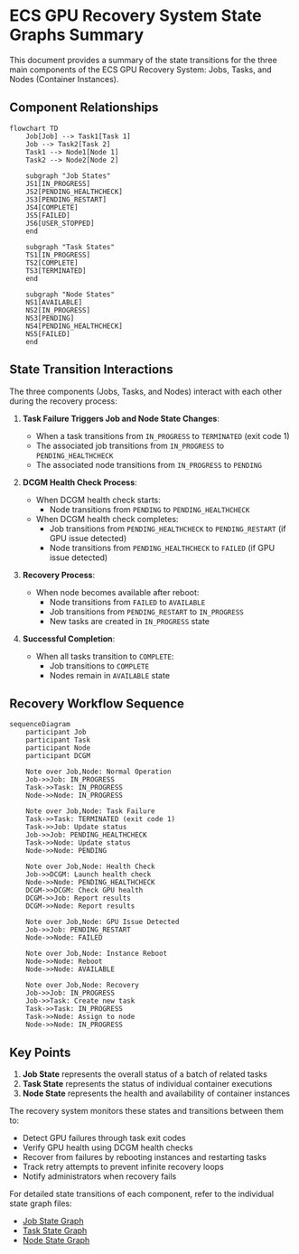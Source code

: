 # ECS GPU Recovery System State Graphs Summary

This document provides a summary of the state transitions for the three main components of the ECS GPU Recovery System: Jobs, Tasks, and Nodes (Container Instances).

## Component Relationships

```mermaid
flowchart TD
    Job[Job] --> Task1[Task 1]
    Job --> Task2[Task 2]
    Task1 --> Node1[Node 1]
    Task2 --> Node2[Node 2]

    subgraph "Job States"
    JS1[IN_PROGRESS]
    JS2[PENDING_HEALTHCHECK]
    JS3[PENDING_RESTART]
    JS4[COMPLETE]
    JS5[FAILED]
    JS6[USER_STOPPED]
    end

    subgraph "Task States"
    TS1[IN_PROGRESS]
    TS2[COMPLETE]
    TS3[TERMINATED]
    end

    subgraph "Node States"
    NS1[AVAILABLE]
    NS2[IN_PROGRESS]
    NS3[PENDING]
    NS4[PENDING_HEALTHCHECK]
    NS5[FAILED]
    end
```

## State Transition Interactions

The three components (Jobs, Tasks, and Nodes) interact with each other during the recovery process:

1. **Task Failure Triggers Job and Node State Changes**:
   - When a task transitions from `IN_PROGRESS` to `TERMINATED` (exit code 1)
   - The associated job transitions from `IN_PROGRESS` to `PENDING_HEALTHCHECK`
   - The associated node transitions from `IN_PROGRESS` to `PENDING`

2. **DCGM Health Check Process**:
   - When DCGM health check starts:
     - Node transitions from `PENDING` to `PENDING_HEALTHCHECK`
   - When DCGM health check completes:
     - Job transitions from `PENDING_HEALTHCHECK` to `PENDING_RESTART` (if GPU issue detected)
     - Node transitions from `PENDING_HEALTHCHECK` to `FAILED` (if GPU issue detected)

3. **Recovery Process**:
   - When node becomes available after reboot:
     - Node transitions from `FAILED` to `AVAILABLE`
     - Job transitions from `PENDING_RESTART` to `IN_PROGRESS`
     - New tasks are created in `IN_PROGRESS` state

4. **Successful Completion**:
   - When all tasks transition to `COMPLETE`:
     - Job transitions to `COMPLETE`
     - Nodes remain in `AVAILABLE` state

## Recovery Workflow Sequence

```mermaid
sequenceDiagram
    participant Job
    participant Task
    participant Node
    participant DCGM

    Note over Job,Node: Normal Operation
    Job->>Job: IN_PROGRESS
    Task->>Task: IN_PROGRESS
    Node->>Node: IN_PROGRESS

    Note over Job,Node: Task Failure
    Task->>Task: TERMINATED (exit code 1)
    Task->>Job: Update status
    Job->>Job: PENDING_HEALTHCHECK
    Task->>Node: Update status
    Node->>Node: PENDING

    Note over Job,Node: Health Check
    Job->>DCGM: Launch health check
    Node->>Node: PENDING_HEALTHCHECK
    DCGM->>DCGM: Check GPU health
    DCGM->>Job: Report results
    DCGM->>Node: Report results

    Note over Job,Node: GPU Issue Detected
    Job->>Job: PENDING_RESTART
    Node->>Node: FAILED

    Note over Job,Node: Instance Reboot
    Node->>Node: Reboot
    Node->>Node: AVAILABLE

    Note over Job,Node: Recovery
    Job->>Job: IN_PROGRESS
    Job->>Task: Create new task
    Task->>Task: IN_PROGRESS
    Task->>Node: Assign to node
    Node->>Node: IN_PROGRESS
```

## Key Points

1. **Job State** represents the overall status of a batch of related tasks
2. **Task State** represents the status of individual container executions
3. **Node State** represents the health and availability of container instances

The recovery system monitors these states and transitions between them to:
- Detect GPU failures through task exit codes
- Verify GPU health using DCGM health checks
- Recover from failures by rebooting instances and restarting tasks
- Track retry attempts to prevent infinite recovery loops
- Notify administrators when recovery fails

For detailed state transitions of each component, refer to the individual state graph files:
- [Job State Graph](job_state_graph.md)
- [Task State Graph](task_state_graph.md)
- [Node State Graph](node_state_graph.md)

